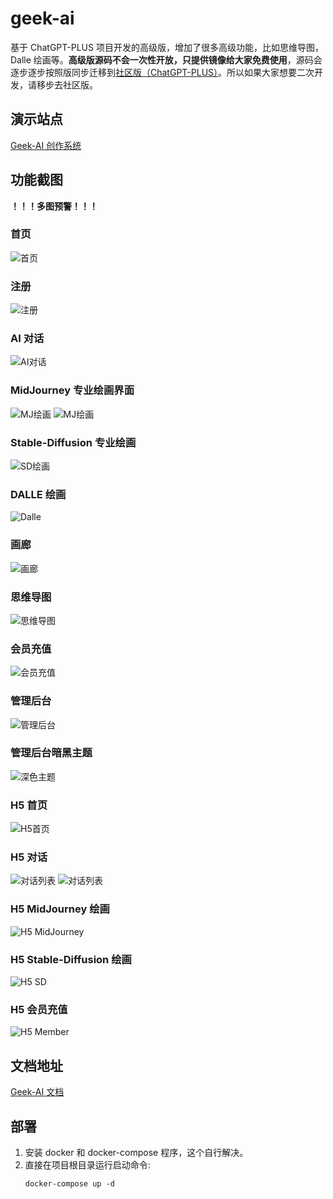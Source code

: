 # geek-ai
基于 ChatGPT-PLUS 项目开发的高级版，增加了很多高级功能，比如思维导图，Dalle 绘画等。**高级版源码不会一次性开放，只提供镜像给大家免费使用**，源码会逐步逐步按照版同步迁移到[社区版（ChatGPT-PLUS）](https://github.com/yangjian102621/chatgpt-plus)。所以如果大家想要二次开发，请移步去社区版。

## 演示站点
[Geek-AI 创作系统](https://www.geekai.me)

## 功能截图
**！！！多图预警！！！**
### 首页
![首页](imgs/home.png)
### 注册
![注册](imgs/register.png)
### AI 对话
![AI对话](imgs/chat.png)
### MidJourney 专业绘画界面
![MJ绘画](imgs/mj-image.png)
![MJ绘画](imgs/mj-list.png)
### Stable-Diffusion 专业绘画
![SD绘画](imgs/sd.png)
### DALLE 绘画
![Dalle](imgs/dalle.png)

### 画廊
![画廊](imgs/img-wall.png)

### 思维导图
![思维导图](imgs/markmap.png)

### 会员充值
![会员充值](imgs/member.png)

### 管理后台
![管理后台](imgs/admin.png)
### 管理后台暗黑主题
![深色主题](imgs/admin-dark.png)

### H5 首页
![H5首页](imgs/mobile-home.png)

### H5 对话
![对话列表](imgs/mobile-chat-list.png)
![对话列表](imgs/mobile-chat.png)

### H5 MidJourney 绘画
![H5 MidJourney](imgs/mobile-mj.png)

### H5 Stable-Diffusion 绘画
![H5 SD](imgs/mobile-sd.png)

### H5 会员充值
![H5 Member](imgs/mobile-member.png)

## 文档地址
[Geek-AI 文档](https://www.geekai.me/docs/)

## 部署
1. 安装 docker 和 docker-compose 程序，这个自行解决。
2. 直接在项目根目录运行启动命令:
   ```shell
   docker-compose up -d
   ```
